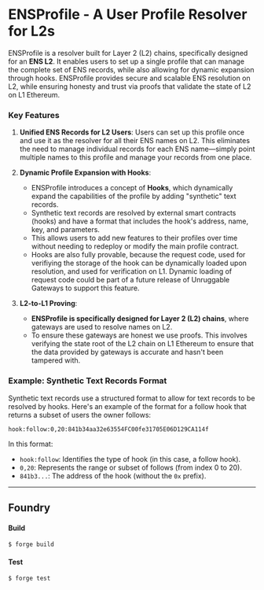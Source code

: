 # ENSProfile - A User Profile Resolver for L2s

ENSProfile is a resolver built for Layer 2 (L2) chains, specifically designed for an **ENS L2**. It enables users to set up a single profile that can manage the complete set of ENS records, while also allowing for dynamic expansion through hooks. ENSProfile provides secure and scalable ENS resolution on L2, while ensuring honesty and trust via proofs that validate the state of L2 on L1 Ethereum.

### Key Features

1. **Unified ENS Records for L2 Users**: Users can set up this profile once and use it as the resolver for all their ENS names on L2. This eliminates the need to manage individual records for each ENS name—simply point multiple names to this profile and manage your records from one place.

2. **Dynamic Profile Expansion with Hooks**:
   - ENSProfile introduces a concept of **Hooks**, which dynamically expand the capabilities of the profile by adding "synthetic" text records.
   - Synthetic text records are resolved by external smart contracts (hooks) and have a format that includes the hook's address, name, key, and parameters.
   - This allows users to add new features to their profiles over time without needing to redeploy or modify the main profile contract.
   - Hooks are also fully provable, because the request code, used for verifiying the storage of the hook can be dynamically loaded upon resolution, and used for verification on L1. Dynamic loading of request code could be part of a future release of Unruggable Gateways to support this feature.

3. **L2-to-L1 Proving**:
   - **ENSProfile is specifically designed for Layer 2 (L2) chains**, where gateways are used to resolve names on L2.
   - To ensure these gateways are honest we use proofs. This involves verifying the state root of the L2 chain on L1 Ethereum to ensure that the data provided by gateways is accurate and hasn't been tampered with.

### Example: Synthetic Text Records Format

Synthetic text records use a structured format to allow for text records to be resolved by hooks. Here's an example of the format for a follow hook that returns a subset of users the owner follows:

```
hook:follow:0,20:841b34aa32e63554FC00fe31705E06D129CA114f
```

In this format:
- `hook:follow`: Identifies the type of hook (in this case, a follow hook).
- `0,20`: Represents the range or subset of follows (from index 0 to 20).
- `841b3...`: The address of the hook (without the `0x` prefix).

---

## Foundry

#### Build

```
$ forge build
```

#### Test

```
$ forge test
```
